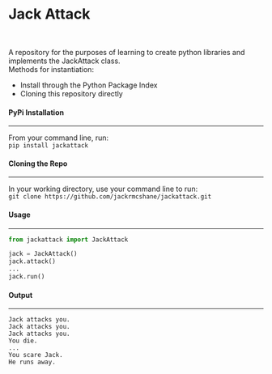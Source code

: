 # Jack Attack

<br>

A repository for the purposes of learning to create python libraries and implements the JackAttack class.
<br>
Methods for instantiation:
* Install through the Python Package Index
*  Cloning this repository directly


#### PyPi Installation
---
From your command line, run:
<br>
`pip install jackattack`

#### Cloning the Repo
---
In your working directory, use your command line to run:
<br>
`git clone https://github.com/jackrmcshane/jackattack.git`

#### Usage
---
```python
from jackattack import JackAttack

jack = JackAttack()
jack.attack()
...
jack.run()
```

#### Output
---
```
Jack attacks you.
Jack attacks you.
Jack attacks you.
You die.
...
You scare Jack.
He runs away.
```
